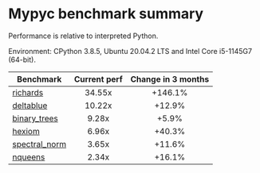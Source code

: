 # Mypyc benchmark summary

Performance is relative to interpreted Python.

Environment: CPython 3.8.5, Ubuntu 20.04.2 LTS and Intel Core i5-1145G7 (64-bit).

| Benchmark | Current perf | Change in 3 months |
| --- | :---: | :---: |
| [richards](benchmarks/richards.md) | 34.55x | +146.1% |
| [deltablue](benchmarks/deltablue.md) | 10.22x | +12.9% |
| [binary_trees](benchmarks/binary_trees.md) | 9.28x | +5.9% |
| [hexiom](benchmarks/hexiom.md) | 6.96x | +40.3% |
| [spectral_norm](benchmarks/spectral_norm.md) | 3.65x | +11.6% |
| [nqueens](benchmarks/nqueens.md) | 2.34x | +16.1% |
